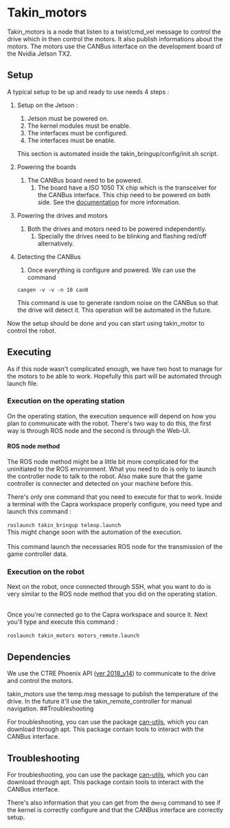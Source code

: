 # Takin_motors
Takin_motors is a node that listen to a twist/cmd_vel message to control the drive which in then control the motors. 
It also publish informations about the motors. The motors use the CANBus interface on the development board of the 
Nvidia Jetson TX2.

## Setup
A typical setup to be up and ready to use needs 4 steps :

1. Setup on the Jetson : 
    1. Jetson must be powered on.
    2. The kernel modules must be enable.
    3. The interfaces must be configured. 
    4. The interfaces must be enable.
    
    This section is automated inside the takin_bringup/config/init.sh script.
2. Powering the boards
    1. The CANBus board need to be powered.
        1. The board have a ISO 1050 TX chip which is the transceiver for the CANBus interface. This chip need to be 
        powered on both side. See the [documentation](http://www.ti.com/lit/ds/symlink/iso1050.pdf) for more 
        information.
3. Powering the drives and motors
    1. Both the drives and motors need to be powered independently.
        1. Specially the drives need to be blinking and flashing red/off alternatively.
4. Detecting the CANBus
    1. Once everything is configure and powered. We can use the command  
    ```console
    cangen -v -v -n 10 can0 
    ```
    This command is use to generate random noise on the CANBus so that the drive will detect it.
    This operation will be automated in the future.
    
Now the setup should be done and you can start using takin_motor to control the robot.
## Executing
As if this node wasn't complicated enough, we have two host to manage 
for the motors to be able to work. Hopefully this part will be automated
through launch file. 
### Execution on the operating station
On the operating station, the execution sequence will depend on how you 
plan to communicate with the robot. There's two way to do this, the first 
way is through ROS node and the second is through the Web-UI.
#### ROS node method
The ROS node method might be a little bit more complicated for the uninitiated
to the ROS environment. What you need to do is only to launch the controller
node to talk to the robot. Also make sure that the game controller is 
connecter and detected on your machine before this.

There's only one command that you need to execute for that to work. 
Inside a terminal with the Capra workspace properly configure, you need 
type and launch this command : 
<br/>
<br/>
`roslaunch takin_bringup teleop.launch`
<br/>
This might change soon with the automation of the execution.
<br/>
<br/>
This command launch the necessaries ROS node for the transmission of the 
game controller data. 
### Execution on the robot
Next on the robot, once connected through SSH, what you want to do is 
very similar to the ROS node method that you did on the operating station.
<br/>
<br/>

Once you're connected go to the Capra workspace and source it. Next you'll 
type and execute this command : 
<br/>
<br/>
`roslaunch takin_motors motors_remote.launch`

## Dependencies
 We use the CTRE Phoenix API 
([ver 2018_v14](http://www.ctr-electronics.com/downloads/api/cpp/html/index.html)) to communicate to the drive and 
control the motors. 

takin_motors use the temp.msg message to publish the temperature of the drive. In the future it'll use the 
takin_remote_controller for manual navigation. 
##Troubleshooting

For troubleshooting, you can use the package [can-utils](https://github.com/linux-can/can-utils), which you can download
through apt. This package contain tools to interact with the CANBus interface.

## Troubleshooting

For troubleshooting, you can use the package [can-utils](https://github.com/linux-can/can-utils), which you can download
through apt. This package contain tools to interact with the CANBus interface.

There's also information that you can get from the `dmesg` command to 
see if the kernel is correctly configure and that the CANBus interface
are correctly setup. 
